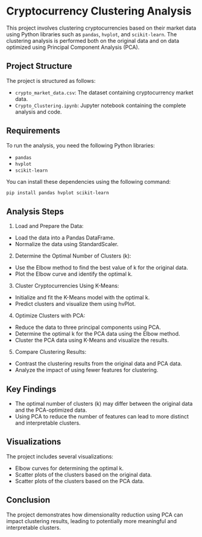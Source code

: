 # Cryptocurrency Clustering Analysis

This project involves clustering cryptocurrencies based on their market data using Python libraries such as `pandas`, `hvplot`, and `scikit-learn`. The clustering analysis is performed both on the original data and on data optimized using Principal Component Analysis (PCA).

## Project Structure

The project is structured as follows:

- `crypto_market_data.csv`: The dataset containing cryptocurrency market data.
- `Crypto_Clustering.ipynb`: Jupyter notebook containing the complete analysis and code.

## Requirements

To run the analysis, you need the following Python libraries:

- `pandas`
- `hvplot`
- `scikit-learn`

You can install these dependencies using the following command:

```bash
pip install pandas hvplot scikit-learn
```

## Analysis Steps
1. Load and Prepare the Data:
  - Load the data into a Pandas DataFrame.
  - Normalize the data using StandardScaler.
2. Determine the Optimal Number of Clusters (k):
  - Use the Elbow method to find the best value of k for the original data.
  - Plot the Elbow curve and identify the optimal k.
3. Cluster Cryptocurrencies Using K-Means:
  - Initialize and fit the K-Means model with the optimal k.
  - Predict clusters and visualize them using hvPlot.
4. Optimize Clusters with PCA:
  - Reduce the data to three principal components using PCA.
  - Determine the optimal k for the PCA data using the Elbow method.
  - Cluster the PCA data using K-Means and visualize the results.
5. Compare Clustering Results:
  - Contrast the clustering results from the original data and PCA data.
  - Analyze the impact of using fewer features for clustering.
    
## Key Findings
  - The optimal number of clusters (k) may differ between the original data and the PCA-optimized data.
  - Using PCA to reduce the number of features can lead to more distinct and interpretable clusters.

## Visualizations
The project includes several visualizations:
  - Elbow curves for determining the optimal k.
  - Scatter plots of the clusters based on the original data.
  - Scatter plots of the clusters based on the PCA data.

## Conclusion
The project demonstrates how dimensionality reduction using PCA can impact clustering results, leading to potentially more meaningful and interpretable clusters.

